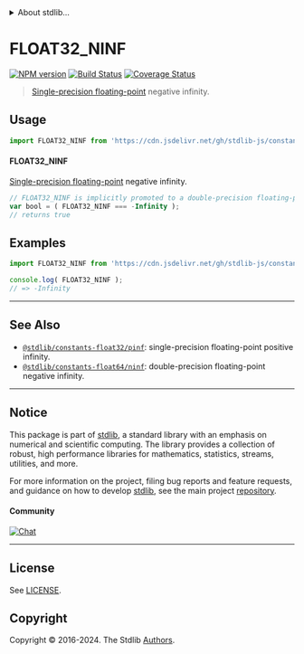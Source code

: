 <!--

@license Apache-2.0

Copyright (c) 2018 The Stdlib Authors.

Licensed under the Apache License, Version 2.0 (the "License");
you may not use this file except in compliance with the License.
You may obtain a copy of the License at

   http://www.apache.org/licenses/LICENSE-2.0

Unless required by applicable law or agreed to in writing, software
distributed under the License is distributed on an "AS IS" BASIS,
WITHOUT WARRANTIES OR CONDITIONS OF ANY KIND, either express or implied.
See the License for the specific language governing permissions and
limitations under the License.

-->


<details>
  <summary>
    About stdlib...
  </summary>
  <p>We believe in a future in which the web is a preferred environment for numerical computation. To help realize this future, we've built stdlib. stdlib is a standard library, with an emphasis on numerical and scientific computation, written in JavaScript (and C) for execution in browsers and in Node.js.</p>
  <p>The library is fully decomposable, being architected in such a way that you can swap out and mix and match APIs and functionality to cater to your exact preferences and use cases.</p>
  <p>When you use stdlib, you can be absolutely certain that you are using the most thorough, rigorous, well-written, studied, documented, tested, measured, and high-quality code out there.</p>
  <p>To join us in bringing numerical computing to the web, get started by checking us out on <a href="https://github.com/stdlib-js/stdlib">GitHub</a>, and please consider <a href="https://opencollective.com/stdlib">financially supporting stdlib</a>. We greatly appreciate your continued support!</p>
</details>

# FLOAT32_NINF

[![NPM version][npm-image]][npm-url] [![Build Status][test-image]][test-url] [![Coverage Status][coverage-image]][coverage-url] <!-- [![dependencies][dependencies-image]][dependencies-url] -->

> [Single-precision floating-point][ieee754] negative infinity.



<section class="usage">

## Usage

```javascript
import FLOAT32_NINF from 'https://cdn.jsdelivr.net/gh/stdlib-js/constants-float32-ninf@v0.2.0-deno/mod.js';
```

#### FLOAT32_NINF

[Single-precision floating-point][ieee754] negative infinity.

```javascript
// FLOAT32_NINF is implicitly promoted to a double-precision floating-point number...
var bool = ( FLOAT32_NINF === -Infinity );
// returns true
```

</section>

<!-- /.usage -->

<section class="examples">

## Examples

<!-- TODO: better example -->

<!-- eslint no-undef: "error" -->

```javascript
import FLOAT32_NINF from 'https://cdn.jsdelivr.net/gh/stdlib-js/constants-float32-ninf@v0.2.0-deno/mod.js';

console.log( FLOAT32_NINF );
// => -Infinity
```

</section>

<!-- /.examples -->

<!-- C interface documentation. -->



<!-- Section for related `stdlib` packages. Do not manually edit this section, as it is automatically populated. -->

<section class="related">

* * *

## See Also

-   <span class="package-name">[`@stdlib/constants-float32/pinf`][@stdlib/constants/float32/pinf]</span><span class="delimiter">: </span><span class="description">single-precision floating-point positive infinity.</span>
-   <span class="package-name">[`@stdlib/constants-float64/ninf`][@stdlib/constants/float64/ninf]</span><span class="delimiter">: </span><span class="description">double-precision floating-point negative infinity.</span>

</section>

<!-- /.related -->

<!-- Section for all links. Make sure to keep an empty line after the `section` element and another before the `/section` close. -->


<section class="main-repo" >

* * *

## Notice

This package is part of [stdlib][stdlib], a standard library with an emphasis on numerical and scientific computing. The library provides a collection of robust, high performance libraries for mathematics, statistics, streams, utilities, and more.

For more information on the project, filing bug reports and feature requests, and guidance on how to develop [stdlib][stdlib], see the main project [repository][stdlib].

#### Community

[![Chat][chat-image]][chat-url]

---

## License

See [LICENSE][stdlib-license].


## Copyright

Copyright &copy; 2016-2024. The Stdlib [Authors][stdlib-authors].

</section>

<!-- /.stdlib -->

<!-- Section for all links. Make sure to keep an empty line after the `section` element and another before the `/section` close. -->

<section class="links">

[npm-image]: http://img.shields.io/npm/v/@stdlib/constants-float32-ninf.svg
[npm-url]: https://npmjs.org/package/@stdlib/constants-float32-ninf

[test-image]: https://github.com/stdlib-js/constants-float32-ninf/actions/workflows/test.yml/badge.svg?branch=v0.2.0
[test-url]: https://github.com/stdlib-js/constants-float32-ninf/actions/workflows/test.yml?query=branch:v0.2.0

[coverage-image]: https://img.shields.io/codecov/c/github/stdlib-js/constants-float32-ninf/main.svg
[coverage-url]: https://codecov.io/github/stdlib-js/constants-float32-ninf?branch=main

<!--

[dependencies-image]: https://img.shields.io/david/stdlib-js/constants-float32-ninf.svg
[dependencies-url]: https://david-dm.org/stdlib-js/constants-float32-ninf/main

-->

[chat-image]: https://img.shields.io/gitter/room/stdlib-js/stdlib.svg
[chat-url]: https://app.gitter.im/#/room/#stdlib-js_stdlib:gitter.im

[stdlib]: https://github.com/stdlib-js/stdlib

[stdlib-authors]: https://github.com/stdlib-js/stdlib/graphs/contributors

[umd]: https://github.com/umdjs/umd
[es-module]: https://developer.mozilla.org/en-US/docs/Web/JavaScript/Guide/Modules

[deno-url]: https://github.com/stdlib-js/constants-float32-ninf/tree/deno
[deno-readme]: https://github.com/stdlib-js/constants-float32-ninf/blob/deno/README.md
[umd-url]: https://github.com/stdlib-js/constants-float32-ninf/tree/umd
[umd-readme]: https://github.com/stdlib-js/constants-float32-ninf/blob/umd/README.md
[esm-url]: https://github.com/stdlib-js/constants-float32-ninf/tree/esm
[esm-readme]: https://github.com/stdlib-js/constants-float32-ninf/blob/esm/README.md
[branches-url]: https://github.com/stdlib-js/constants-float32-ninf/blob/main/branches.md

[stdlib-license]: https://raw.githubusercontent.com/stdlib-js/constants-float32-ninf/main/LICENSE

[ieee754]: https://en.wikipedia.org/wiki/IEEE_754-1985

<!-- <related-links> -->

[@stdlib/constants/float32/pinf]: https://github.com/stdlib-js/constants-float32-pinf/tree/deno

[@stdlib/constants/float64/ninf]: https://github.com/stdlib-js/constants-float64-ninf/tree/deno

<!-- </related-links> -->

</section>

<!-- /.links -->
